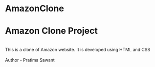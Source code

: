 # AmazonClone
# Amazon Clone Project
<br>
This is a clone of Amazon website. It is developed using HTML and CSS
<br>
<br>
Author - Pratima Sawant
